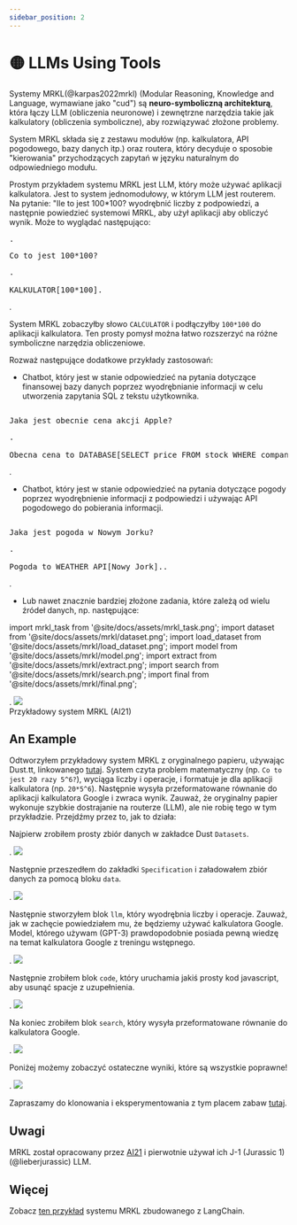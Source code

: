 ```yaml
---
sidebar_position: 2
---
```


# 🟡 LLMs Using Tools

Systemy MRKL(@karpas2022mrkl) (Modular Reasoning, Knowledge and Language, wymawiane jako "cud")
są **neuro-symboliczną architekturą**, która łączy LLM (obliczenia neuronowe) i zewnętrzne
narzędzia takie jak kalkulatory (obliczenia symboliczne), aby rozwiązywać złożone problemy.

System MRKL składa się z zestawu modułów (np. kalkulatora, API pogodowego, bazy danych itp.) oraz routera, który decyduje o sposobie "kierowania" przychodzących zapytań w języku naturalnym do odpowiedniego modułu.

Prostym przykładem systemu MRKL jest LLM, który może
używać aplikacji kalkulatora. Jest to system jednomodułowy, w którym LLM jest routerem.
Na pytanie: "Ile to jest 100*100?
wyodrębnić liczby z podpowiedzi, a następnie powiedzieć systemowi MRKL, aby użył aplikacji
aby obliczyć wynik. Może to wyglądać następująco:

<pre>.
<p>Co to jest 100*100?</p>.

<span className="bluegreen-highlight">KALKULATOR[100*100]</span>.
</pre>.

System MRKL zobaczyłby słowo `CALCULATOR` i podłączyłby `100*100` do aplikacji kalkulatora.
Ten prosty pomysł można łatwo rozszerzyć na różne symboliczne narzędzia obliczeniowe.

Rozważ następujące dodatkowe przykłady zastosowań:

- Chatbot, który jest w stanie odpowiedzieć na pytania dotyczące finansowej bazy danych poprzez
wyodrębnianie informacji w celu utworzenia zapytania SQL z tekstu użytkownika.

<pre>
<p>Jaka jest obecnie cena akcji Apple? </p>.

<span className="bluegreen-highlight">Obecna cena to DATABASE[SELECT price FROM stock WHERE company = "Apple" AND time = "now"].</span>
</pre>.

- Chatbot, który jest w stanie odpowiedzieć na pytania dotyczące pogody poprzez wyodrębnienie
informacji z podpowiedzi i używając API pogodowego do pobierania informacji.

<pre>
<p>Jaka jest pogoda w Nowym Jorku? </p>.

<span className="bluegreen-highlight">Pogoda to WEATHER_API[Nowy Jork].</span>.
</pre>.

- Lub nawet znacznie bardziej złożone zadania, które zależą od wielu źródeł danych, np.
następujące:


import mrkl_task from '@site/docs/assets/mrkl_task.png';
import dataset from '@site/docs/assets/mrkl/dataset.png';
import load_dataset from '@site/docs/assets/mrkl/load_dataset.png';
import model from '@site/docs/assets/mrkl/model.png';
import extract from '@site/docs/assets/mrkl/extract.png';
import search from '@site/docs/assets/mrkl/search.png';
import final from '@site/docs/assets/mrkl/final.png';

<div style={{textAlign: 'center'}}>.
  <img src={mrkl_task} style={{szerokość: "500px"}} />
</div>

<div style={{textAlign: 'center'}}>
Przykładowy system MRKL (AI21)
</div>


## An Example

Odtworzyłem przykładowy system MRKL z oryginalnego papieru, używając Dust.tt,
linkowanego [tutaj](https://dust.tt/trigaten/a/98bdd65cb7).
System czyta problem matematyczny (np. `Co to jest 20 razy 5^6?`), wyciąga liczby i operacje,
i formatuje je dla aplikacji kalkulatora (np. `20*5^6`). Następnie wysyła przeformatowane równanie
do aplikacji kalkulatora Google i zwraca wynik. Zauważ, że oryginalny papier wykonuje szybkie dostrajanie na routerze (LLM), ale nie robię tego w tym przykładzie. Przejdźmy przez to, jak to działa:

Najpierw zrobiłem prosty zbiór danych w zakładce Dust `Datasets`.


<div style={{textAlign: 'center'}}>.
  <img src={dataset} style={{szerokość: "750px"}} />
</div>

Następnie przeszedłem do zakładki `Specification` i załadowałem zbiór danych za pomocą bloku `data`.

<div style={{textAlign: 'center'}}>.
  <img src={load_dataset} style={{width: "750px"}} />
</div>

Następnie stworzyłem blok `llm`, który wyodrębnia liczby i operacje. Zauważ, jak
w zachęcie powiedziałem mu, że będziemy używać kalkulatora Google. Model, którego używam (GPT-3)
prawdopodobnie posiada pewną wiedzę na temat kalkulatora Google z treningu wstępnego.

<div style={{textAlign: 'center'}}>.
  <img src={model} style={{szerokość: "750px"}} />
</div>

Następnie zrobiłem blok `code`, który uruchamia jakiś prosty kod javascript, aby usunąć
spacje z uzupełnienia.

<div style={{textAlign: 'center'}}>.
  <img src={extract} style={{width: "750px"}} />
</div>

Na koniec zrobiłem blok `search`, który wysyła przeformatowane równanie do kalkulatora Google.

<div style={{textAlign: 'center'}}>.
  <img src={search} style={{width: "750px"}} />
</div>

Poniżej możemy zobaczyć ostateczne wyniki, które są wszystkie poprawne!

<div style={{textAlign: 'center'}}>.
  <img src={final} style={{width: "750px"}} />
</div>

Zapraszamy do klonowania i eksperymentowania z tym placem zabaw [tutaj](https://dust.tt/trigaten/a/98bdd65cb7).

## Uwagi
MRKL został opracowany przez [AI21](https://www.ai21.com/) i pierwotnie używał ich
J-1 (Jurassic 1)(@lieberjurassic) LLM.

## Więcej

Zobacz [ten przykład](https://langchain.readthedocs.io/en/latest/modules/agents/implementations/mrkl.html) systemu MRKL
zbudowanego z LangChain.


